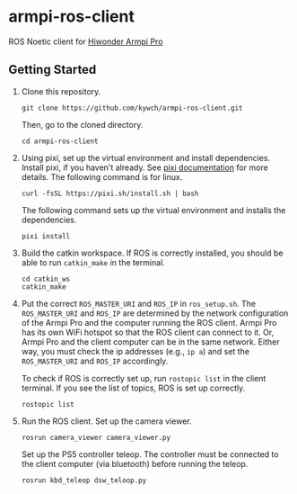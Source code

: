 # armpi-ros-client

ROS Noetic client for [Hiwonder Armpi Pro](https://www.hiwonder.com/products/armpi-pro)

## Getting Started

1. Clone this repository.
    ```
    git clone https://github.com/kywch/armpi-ros-client.git
    ```

    Then, go to the cloned directory.
    ```
    cd armpi-ros-client
    ```

2. Using pixi, set up the virtual environment and install dependencies.
    Install pixi, if you haven't already. See [pixi documentation](https://pixi.sh/latest/#installation) for more details. The following command is for linux.
    ```
    curl -fsSL https://pixi.sh/install.sh | bash
    ```

    The following command sets up the virtual environment and installs the dependencies.
    ```
    pixi install
    ```

3. Build the catkin workspace. If ROS is correctly installed, you should be able to run `catkin_make` in the terminal.
    ```
    cd catkin_ws
    catkin_make
    ```

4. Put the correct `ROS_MASTER_URI` and `ROS_IP` in `ros_setup.sh`. 
    The `ROS_MASTER_URI` and `ROS_IP` are determined by the network configuration of the Armpi Pro and the computer running the ROS client. Armpi Pro has its own WiFi hotspot so that the ROS client can connect to it. Or, Armpi Pro and the client computer can be in the same network. Either way, you must check the ip addresses (e.g., `ip a`) and set the `ROS_MASTER_URI` and `ROS_IP` accordingly.

    To check if ROS is correctly set up, run `rostopic list` in the client terminal. If you see the list of topics, ROS is set up correctly.
    ```
    rostopic list
    ```

5. Run the ROS client.
    Set up the camera viewer.
    ```
    rosrun camera_viewer camera_viewer.py
    ```

    Set up the PS5 controller teleop. The controller must be connected to the client computer (via bluetooth) before running the teleop.
    ```
    rosrun kbd_teleop dsw_teloop.py
    ```
